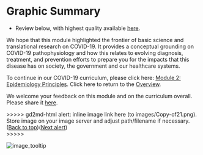 # Graphic Summary

* Review below, with highest quality available [here](https://drive.google.com/open?id=1eFYXyoFSJ1N-zYL3UMprYZYCaje8B_-a). 

We hope that this module highlighted the frontier of basic science and translational research on COVID-19. It provides a conceptual grounding on COVID-19 pathophysiology and how this relates to evolving diagnosis, treatment, and prevention efforts to prepare you for the impacts that this disease has on society, the government and our healthcare systems.

To continue in our COVID-19 curriculum, please click here: [Module 2: Epidemiology Principles](https://docs.google.com/document/d/1EFBj_94umrCbgP3qsdJkjBzWci9uY32wBJL5h8Ap5YA/edit#). Click here to return to the [Overview](https://docs.google.com/document/d/13JfRRw1GEIKz4JCde8WcQBCHnu-7nn11P_z0dHov1eA/edit#).

We welcome your feedback on this module and on the curriculum overall. Please share it [here](https://docs.google.com/forms/d/e/1FAIpQLSdZGYWkx5AVaYUIxCwvQmI75Vu6jVOHkinhDHr_XbrQq4WMTg/viewform).

&gt;&gt;&gt;&gt;&gt; gd2md-html alert: inline image link here \(to images/Copy-of21.png\). Store image on your image server and adjust path/filename if necessary.  
\([Back to top](graphic-summary.md)\)\([Next alert](graphic-summary.md#gdcalert23)\)  
&gt;&gt;&gt;&gt;&gt;

![image\_tooltip](https://github.com/futuremdsvscovid/covid19-curriculum/tree/b61a2e1d5ebfd8c27737267109cac97306022c32/module-1-from-bench-to-bedside/images/Copy-of21.png)

